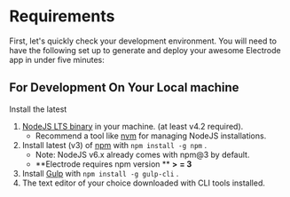 # Requirements

First, let's quickly check your development environment. You will need to have the following set up to generate and deploy your awesome Electrode app in under five minutes:

## For Development On Your Local machine

Install the latest

1. [NodeJS LTS binary](https://nodejs.org/) in your machine. \(at least v4.2 required\).
   * Recommend a tool like [nvm](https://github.com/creationix/nvm#install-script) for managing NodeJS installations.
2. Install latest \(v3\) of [npm](https://www.npmjs.com/) with `npm install -g npm`
   .
   * Note: NodeJS v6.x already comes with npm@3 by default.
   * **Electrode requires npm version **
     **&gt;**
     **= 3**
3. Install
   [Gulp](https://github.com/gulpjs/gulp/blob/master/docs/getting-started.md)
   with
   `npm install -g gulp-cli`
   .
4. The text editor of your choice downloaded with CLI tools installed.



